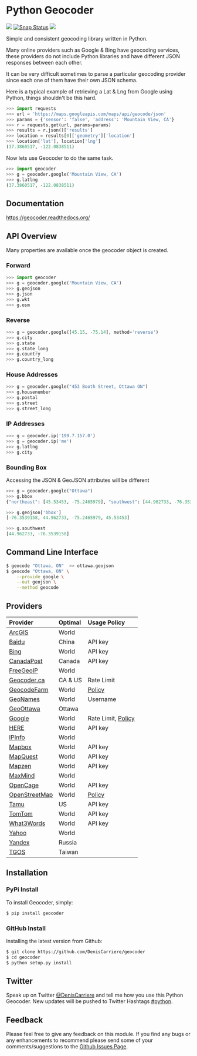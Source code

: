 Python Geocoder
===============
[![](https://img.shields.io/pypi/v/geocoder.svg)](https://pypi.python.org/pypi/geocoder)
[![Snap Status](https://build.snapcraft.io/badge/DenisCarriere/geocoder.svg)](https://build.snapcraft.io/user/DenisCarriere/geocoder)
[![](https://travis-ci.org/DenisCarriere/geocoder.svg?branch=master)](https://travis-ci.org/DenisCarriere/geocoder)

Simple and consistent geocoding library written in Python.

Many online providers such as Google & Bing have geocoding services,
these providers do not include Python libraries and have different
JSON responses between each other.

It can be very difficult sometimes to parse a particular geocoding provider
since each one of them have their own JSON schema.

Here is a typical example of retrieving a Lat & Lng from Google using Python,
things shouldn't be this hard.

```python
>>> import requests
>>> url = 'https://maps.googleapis.com/maps/api/geocode/json'
>>> params = {'sensor': 'false', 'address': 'Mountain View, CA'}
>>> r = requests.get(url, params=params)
>>> results = r.json()['results']
>>> location = results[0]['geometry']['location']
>>> location['lat'], location['lng']
(37.3860517, -122.0838511)
```

Now lets use Geocoder to do the same task.

```python
>>> import geocoder
>>> g = geocoder.google('Mountain View, CA')
>>> g.latlng
(37.3860517, -122.0838511)
```

Documentation
-------------
https://geocoder.readthedocs.org/


API Overview
------------
Many properties are available once the geocoder object is created.

### Forward

```python
>>> import geocoder
>>> g = geocoder.google('Mountain View, CA')
>>> g.geojson
>>> g.json
>>> g.wkt
>>> g.osm
```

### Reverse

```python
>>> g = geocoder.google([45.15, -75.14], method='reverse')
>>> g.city
>>> g.state
>>> g.state_long
>>> g.country
>>> g.country_long
```

### House Addresses

```python
>>> g = geocoder.google("453 Booth Street, Ottawa ON")
>>> g.housenumber
>>> g.postal
>>> g.street
>>> g.street_long
```

### IP Addresses

```python
>>> g = geocoder.ip('199.7.157.0')
>>> g = geocoder.ip('me')
>>> g.latlng
>>> g.city
```

### Bounding Box

Accessing the JSON & GeoJSON attributes will be different

```python
>>> g = geocoder.google("Ottawa")
>>> g.bbox
{"northeast": [45.53453, -75.2465979], "southwest": [44.962733, -76.3539158]}

>>> g.geojson['bbox']
[-76.3539158, 44.962733, -75.2465979, 45.53453]

>>> g.southwest
[44.962733, -76.3539158]
```

Command Line Interface
----------------------
```bash
$ geocode "Ottawa, ON"  >> ottawa.geojson
$ geocode "Ottawa, ON" \
    --provide google \
    --out geojson \
    --method geocode
```

Providers
---------
| Provider                       | Optimal       | Usage Policy                    |
|:-------------------------------|:--------------|:--------------------------------|
| [ArcGIS][ArcGIS]               | World         |                                 |
| [Baidu][Baidu]                 | China         | API key                         |
| [Bing][Bing]                   | World         | API key                         |
| [CanadaPost][CanadaPost]       | Canada        | API key                         |
| [FreeGeoIP][FreeGeoIP]         | World         |                                 |
| [Geocoder.ca][Geocoder.ca]     | CA & US       | Rate Limit                      |
| [GeocodeFarm][GeocodeFarm]     | World         | [Policy][GeocodeFarm-Policy]    |
| [GeoNames][GeoNames]           | World         | Username                        |
| [GeoOttawa][GeoOttawa]         | Ottawa        |                                 |
| [Google][Google]               | World         | Rate Limit, [Policy][Google-Policy] |
| [HERE][HERE]                   | World         | API key                         |
| [IPInfo][IPInfo]               | World         |                                 |
| [Mapbox][Mapbox]               | World         | API key                         |
| [MapQuest][MapQuest]           | World         | API key                         |
| [Mapzen][Mapzen]               | World         | API key                         |
| [MaxMind][MaxMind]             | World         |                                 |
| [OpenCage][OpenCage]           | World         | API key                         |
| [OpenStreetMap][OpenStreetMap] | World         | [Policy][OpenStreetMap-Policy]  |
| [Tamu][Tamu]                   | US            | API key                         |
| [TomTom][TomTom]               | World         | API key                         |
| [What3Words][What3Words]       | World         | API key                         |
| [Yahoo][Yahoo]                 | World         |                                 |
| [Yandex][Yandex]               | Russia        |                                 |
| [TGOS][TGOS]                   | Taiwan        |                                 |

Installation
------------

### PyPi Install

To install Geocoder, simply:

```bash
$ pip install geocoder
```

### GitHub Install

Installing the latest version from Github:

```bash
$ git clone https://github.com/DenisCarriere/geocoder
$ cd geocoder
$ python setup.py install
```

Twitter
-------
Speak up on Twitter [@DenisCarriere](https://twitter.com/DenisCarriere) and tell me how you use this Python Geocoder. New updates will be pushed to Twitter Hashtags [#python](https://twitter.com/search?q=%23python).

Feedback
--------
Please feel free to give any feedback on this module. If you find any bugs or any enhancements to recommend please send some of your comments/suggestions to the [Github Issues Page](https://github.com/DenisCarriere/geocoder/issues).

[TGOS]: http://geocoder.readthedocs.org/providers/TGOS.html
[Mapbox]: http://geocoder.readthedocs.org/providers/Mapbox.html
[Google]: http://geocoder.readthedocs.org/providers/Google.html
[Google-Policy]: https://developers.google.com/maps/documentation/geocoding/usage-limits
[Bing]: http://geocoder.readthedocs.org/providers/Bing.html
[OpenStreetMap]: http://geocoder.readthedocs.org/providers/OpenStreetMap.html
[OpenStreetMap-Policy]: https://wiki.openstreetmap.org/wiki/Nominatim_usage_policy
[HERE]: http://geocoder.readthedocs.org/providers/HERE.html
[TomTom]: http://geocoder.readthedocs.org/providers/TomTom.html
[MapQuest]: http://geocoder.readthedocs.org/providers/MapQuest.html
[OpenCage]: http://geocoder.readthedocs.org/providers/OpenCage.html
[Yahoo]: http://geocoder.readthedocs.org/providers/Yahoo.html
[ArcGIS]: http://geocoder.readthedocs.org/providers/ArcGIS.html
[Yandex]: http://geocoder.readthedocs.org/providers/Yandex.html
[Geocoder.ca]: http://geocoder.readthedocs.org/providers/Geocoder-ca.html
[Baidu]: http://geocoder.readthedocs.org/providers/Baidu.html
[GeoOttawa]: http://geocoder.readthedocs.org/providers/GeoOttawa.html
[FreeGeoIP]: http://geocoder.readthedocs.org/providers/FreeGeoIP.html
[MaxMind]: http://geocoder.readthedocs.org/providers/MaxMind.html
[Mapzen]: http://geocoder.readthedocs.org/providers/Mapzen.html
[What3Words]: http://geocoder.readthedocs.org/providers/What3Words.html
[CanadaPost]: http://geocoder.readthedocs.org/providers/CanadaPost.html
[GeoNames]: http://geocoder.readthedocs.org/providers/GeoNames.html
[IPInfo]: http://geocoder.readthedocs.org/providers/IPInfo.html
[Tamu]: http://geoservices.tamu.edu/Services/Geocode/WebService/
[GeocodeFarm]: https://geocode.farm/
[GeocodeFarm-Policy]: https://geocode.farm/geocoding/free-api-documentation/
